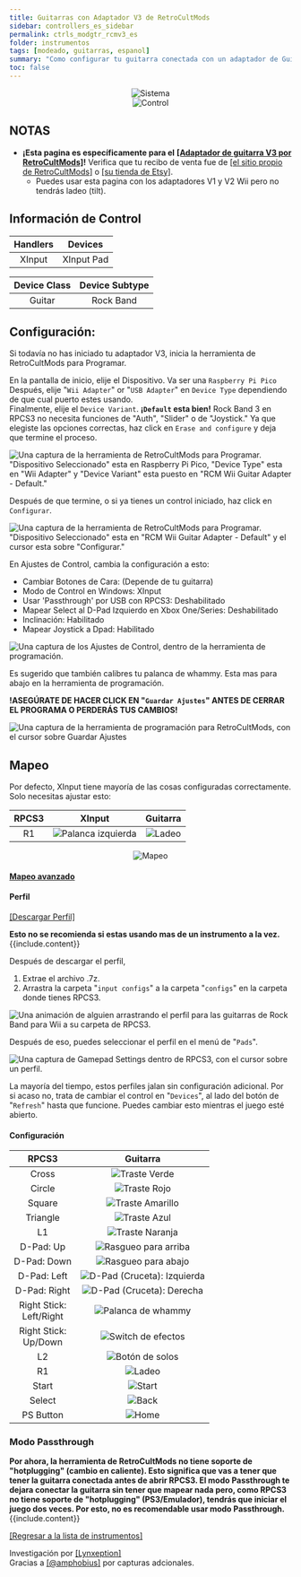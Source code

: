 ```yaml
---
title: Guitarras con Adaptador V3 de RetroCultMods
sidebar: controllers_es_sidebar
permalink: ctrls_modgtr_rcmv3_es
folder: instrumentos
tags: [modeado, guitarras, espanol]
summary: "Como configurar tu guitarra conectada con un adaptador de Guitarra V3 por RetroCultMods en RPCS3."
toc: false
---
```


<div align="center"> <img src="https://rb3pc.milohax.org/images/instruments/plat/rcm.png" alt="Sistema" title="Sistema"></div>

<div align="center"> <img src="https://rb3pc.milohax.org/images/instruments/cont/wiighgtrscontroller.png" alt="Control" title="Control"></div>

## NOTAS

* **¡Esta pagina es específicamente para el** [**[Adaptador de guitarra V3 por RetroCultMods]**](https://www.etsy.com/listing/1536358024/)**!** Verifica que tu recibo de venta fue de [[el sitio propio de RetroCultMods]](https://shop.retrocultmods.com/) o [[su tienda de Etsy]](https://www.etsy.com/shop/RetroCultMods).
	* Puedes usar esta pagina con los adaptadores V1 y V2 Wii pero no tendrás ladeo (tilt).

## Información de Control

| Handlers | Devices |
|:--------:|:-------:|
| XInput | XInput Pad |

| Device Class | Device Subtype |
|:------------:|:--------------:|
| Guitar | Rock Band |

## Configuración:

Si todavía no has iniciado tu adaptador V3, inicia la herramienta de RetroCultMods para Programar.

En la pantalla de inicio, elije el Dispositivo. Va ser una `Raspberry Pi Pico`  
Después, elije "`Wii Adapter`" or "`USB Adapter`" en `Device Type` dependiendo de que cual puerto estes usando.  
Finalmente, elije el `Device Variant`. **¡`Default` esta bien!** Rock Band 3 en RPCS3 no necesita funciones de "Auth", "Slider" o de "Joystick."
Ya que elegiste las opciones correctas, haz click en `Erase and configure` y deja que termine el proceso.

![Una captura de la herramienta de RetroCultMods para Programar. "Dispositivo Seleccionado" esta en Raspberry Pi Pico, "Device Type" esta en "Wii Adapter" y "Device Variant" esta puesto en "RCM Wii Guitar Adapter - Default."](https://rb3pc.milohax.org/images/instruments/xtra/rcm/initv3es.png "RetroCultMods: Herramienta de Programación")

Después de que termine, o si ya tienes un control iniciado, haz click en `Configurar`.

![Una captura de la herramienta de RetroCultMods para Programar. "Dispositivo Seleccionado" esta en "RCM Wii Guitar Adapter - Default" y el cursor esta sobre "Configurar."](https://rb3pc.milohax.org/images/instruments/xtra/rcm/seldevv3es.png "RetroCultMods: Herramienta de Programación")

En Ajustes de Control, cambia la configuración a esto:
* Cambiar Botones de Cara: (Depende de tu guitarra)
* Modo de Control en Windows: XInput
* Usar 'Passthrough' por USB con RPCS3: Deshabilitado
* Mapear Select al D-Pad Izquierdo en Xbox One/Series: Deshabilitado
* Inclinación: Habilitado
* Mapear Joystick a Dpad: Habilitado

![Una captura de los Ajustes de Control, dentro de la herramienta de programación.](https://rb3pc.milohax.org/images/instruments/xtra/rcm/consetes.png "RetroCultMods: Herramienta de Programación")

Es sugerido que también calibres tu palanca de whammy. Esta mas para abajo en la herramienta de programación.

**!ASEGÚRATE DE HACER CLICK EN "`Guardar Ajustes`" ANTES DE CERRAR EL PROGRAMA O PERDERÁS TUS CAMBIOS!**

![Una captura de la herramienta de programación para RetroCultMods, con el cursor sobre Guardar Ajustes](https://rb3pc.milohax.org/images/instruments/xtra/rcm/savev3es.png "RetroCultMods: Herramienta de Programación")

## Mapeo

Por defecto, XInput tiene mayoría de las cosas configuradas correctamente. Solo necesitas ajustar esto:

| **RPCS3** | **XInput** | **Guitarra** |
|:--------:|:-----------:|:-----------:|
| R1 | ![Palanca izquierda](https://rb3pc.milohax.org/images/btns/ctrls/360/rs.png "Palanca izquierda") | ![Ladeo](https://rb3pc.milohax.org/images/btns/gtrs/ts.gif "Ladeo") | 

<div align="center"> <img src="https://rb3pc.milohax.org/images/instruments/maps/modrcmv3gtrmapping.png" alt="Mapeo" title="Mapeo"></div>

<div class="panel-group" id="accordion">
                    <div class="panel panel-default">
                        <div class="panel-heading">
                            <h4 class="panel-title">
                                <a class="noCrossRef accordion-toggle" data-toggle="collapse" data-parent="#accordion" href="#mapeo-avanzado">Mapeo avanzado</a>
                            </h4>
                        </div>
                        <div id="mapeo-avanzado" class="panel-collapse collapse noCrossRef">
                            <div class="panel-body">
<h4 id="perfil">Perfil</h4>
<p><a href="https://github.com/hmxmilohax/rb3-pc/raw/refs/heads/main/downloads/instrument-repo/RCM%20V3%20Adapter%20Guitar.7z">[Descargar Perfil]</a></p>
<div class="alert alert-info"><i class="fa fa-info-circle"></i> <b>Esto no se recomienda si estas usando mas de un instrumento a la vez. </b> {{include.content}}</div>
<p>Después de descargar el perfil,</p>
<ol>
<li>Extrae el archivo .7z.</li>
<li>Arrastra la carpeta "<code>input configs</code>" a la carpeta "<code>configs</code>" en la carpeta donde tienes RPCS3.</li>
</ol>
<p><img src="https://rb3pc.milohax.org/images/instruments/instrepoinstall.gif" alt="Una animación de alguien arrastrando el perfil para las guitarras de Rock Band para Wii a su carpeta de RPCS3." title="Instalando un perfil del Repo de Instrumentos"></p>
<p>Después de eso, puedes seleccionar el perfil en el menú de "<code>Pads</code>".</p>
<p><img src="https://rb3pc.milohax.org/images/instruments/rpcs3padprofile.png" alt="Una captura de Gamepad Settings dentro de RPCS3, con el cursor sobre un perfil." title="Gamepad Settings"></p>
<p>La mayoría del tiempo, estos perfiles jalan sin configuración adicional. Por si acaso no, trata de cambiar el control en "<code>Devices</code>", al lado del botón de "<code>Refresh</code>" hasta que funcione. Puedes cambiar esto mientras el juego esté abierto.</p>
<h4 id="configuracion">Configuración</h4>
<table>
<thead>
<tr>
<th align="center"><strong>RPCS3</strong></th>
<th align="center"><strong>Guitarra</strong></th>
</tr>
</thead>
<tbody>
<tr>
<td align="center">Cross</td>
<td align="center"><img src="https://rb3pc.milohax.org/images/btns/gtrs/gf.png" alt="Traste Verde" title="Traste Verde"></td>
</tr>
<tr>
<td align="center">Circle</td>
<td align="center"><img src="https://rb3pc.milohax.org/images/btns/gtrs/rf.png" alt="Traste Rojo" title="Traste Rojo"></td>
</tr>
<tr>
<td align="center">Square</td>
<td align="center"><img src="https://rb3pc.milohax.org/images/btns/gtrs/yf.png" alt="Traste Amarillo" title="Traste Amarillo"></td>
</tr>
<tr>
<td align="center">Triangle</td>
<td align="center"><img src="https://rb3pc.milohax.org/images/btns/gtrs/bf.png" alt="Traste Azul" title="Traste Azul"></td>
</tr>
<tr>
<td align="center">L1</td>
<td align="center"><img src="https://rb3pc.milohax.org/images/btns/gtrs/of.png" alt="Traste Naranja" title="Traste Naranja"></td>
</tr>
<tr>
<td align="center">D-Pad: Up</td>
<td align="center"><img src="https://rb3pc.milohax.org/images/btns/gtrs/sbu.png" alt="Rasgueo para arriba" title="Rasgueo para arriba"></td>
</tr>
<tr>
<td align="center">D-Pad: Down</td>
<td align="center"><img src="https://rb3pc.milohax.org/images/btns/gtrs/sbd.png" alt="Rasgueo para abajo" title="Rasgueo para abajo"></td>
</tr>
<tr>
<td align="center">D-Pad: Left</td>
<td align="center"><img src="https://rb3pc.milohax.org/images/btns/gtrs/dpl.png" alt="D-Pad (Cruceta): Izquierda" title="D-Pad (Cruceta): Izquierda"></td>
</tr>
<tr>
<td align="center">D-Pad: Right</td>
<td align="center"><img src="https://rb3pc.milohax.org/images/btns/gtrs/dpr.png" alt="D-Pad (Cruceta): Derecha" title="D-Pad (Cruceta): Derecha"></td>
</tr>
<tr>
<td align="center">Right Stick: <br> Left/Right</td>
<td align="center"><img src="https://rb3pc.milohax.org/images/btns/gtrs/wb.png" alt="Palanca de whammy" title="Palanca de whammy"></td>
</tr>
<tr>
<td align="center">Right Stick: <br> Up/Down</td>
<td align="center"><img src="https://rb3pc.milohax.org/images/btns/gtrs/fx.png" alt="Switch de efectos" title="Switch de efectos"></td>
</tr>
<tr>
<td align="center">L2</td>
<td align="center"><img src="https://rb3pc.milohax.org/images/btns/gtrs/solo.png" alt="Botón de solos" title="Botón de solos"></td>
</tr>
<tr>
<td align="center">R1</td>
<td align="center"><img src="https://rb3pc.milohax.org/images/btns/gtrs/ts.gif" alt="Ladeo" title="Ladeo"></td>
</tr>
<tr>
<td align="center">Start</td>
<td align="center"><img src="https://rb3pc.milohax.org/images/btns/ctrls/360/start.png" alt="Start" title="Start"></td>
</tr>
<tr>
<td align="center">Select</td>
<td align="center"><img src="https://rb3pc.milohax.org/images/btns/ctrls/360/back.png" alt="Back" title="Back"></td>
</tr>
<tr>
<td align="center">PS Button</td>
<td align="center"><img src="https://rb3pc.milohax.org/images/btns/ctrls/360/home.png" alt="Home" title="Home"></td>
</tr>
</tbody>
</table>
                            </div>
                        </div>
                    </div>
                    <!-- /.panel -->
</div>
<!-- /.panel-group -->


### Modo Passthrough

<div markdown="span" class="alert alert-info" role="alert"><i class="fa fa-info-circle"></i> <b>Por ahora, la herramienta de RetroCultMods no tiene soporte de "hotplugging" (cambio en caliente). Esto significa que vas a tener que tener la guitarra conectada antes de abrir RPCS3. El modo Passthrough te dejara conectar la guitarra sin tener que mapear nada pero, como RPCS3 no tiene soporte de "hotplugging" (PS3/Emulador), tendrás que iniciar el juego dos veces. Por esto, no es recomendable usar modo Passthrough. </b> {{include.content}}</div>

[[Regresar a la lista de instrumentos]](https://rb3pc.milohax.org/ctrls_es#lista-de-instrumentos)

Investigación por [[Lynxeption]](https://www.youtube.com/@Lynxeption)  
Gracias a [[@amphobius]](https://twitter.com/amphobius) por capturas adcionales.